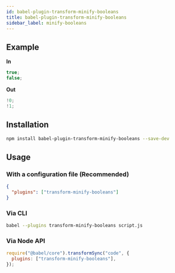 ```yaml
---
id: babel-plugin-transform-minify-booleans
title: babel-plugin-transform-minify-booleans
sidebar_label: minify-booleans
---
```


## Example

**In**

```javascript
true;
false;
```

**Out**

```javascript
!0;
!1;
```

## Installation

```sh
npm install babel-plugin-transform-minify-booleans --save-dev
```

## Usage

### With a configuration file (Recommended)

```json
{
  "plugins": ["transform-minify-booleans"]
}
```

### Via CLI

```sh
babel --plugins transform-minify-booleans script.js
```

### Via Node API

```javascript
require("@babel/core").transformSync("code", {
  plugins: ["transform-minify-booleans"],
});
```
